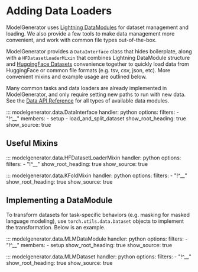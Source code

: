 # Adding Data Loaders

ModelGenerator uses [Lightning DataModules](https://lightning.ai/docs/pytorch/stable/data/datamodule.html) for dataset management and loading.
We also provide a few tools to make data management more convenient, and work with common file types out-of-the-box.

ModelGenerator provides a `DataInterface` class that hides boilerplate, along with a `HFDatasetLoaderMixin` that combines Lightning DataModule structure and [HuggingFace Datasets](https://huggingface.co/docs/datasets) convenience together to quickly load data from HuggingFace or common file formats (e.g. tsv, csv, json, etc).
More convenient mixins and example usage are outlined below.

Many common tasks and data loaders are already implemented in ModelGenerator, and only require setting new paths to run with new data. 
See the [Data API Reference](../api_reference/data.md) for all types of available data modules.

::: modelgenerator.data.DataInterface
    handler: python
    options:
      filters:
        - "!^__"
      members:
        - setup
        - load_and_split_dataset
      show_root_heading: true
      show_source: true

## Useful Mixins

::: modelgenerator.data.HFDatasetLoaderMixin
    handler: python
    options:
      filters:
        - "!^__"
      show_root_heading: true
      show_source: true

::: modelgenerator.data.KFoldMixin
    handler: python
    options:
      filters:
        - "!^__"
      show_root_heading: true
      show_source: true

## Implementing a DataModule

To transform datasets for task-specific behaviors (e.g. masking for masked language modeling), use `torch.utils.data.Dataset` objects to implement the transformation.
Below is an example.

::: modelgenerator.data.MLMDataModule
    handler: python
    options:
      filters:
        - "!^__"
      members:
        - setup
      show_root_heading: true
      show_source: true

::: modelgenerator.data.MLMDataset
    handler: python
    options:
      filters:
        - "!^__"
      show_root_heading: true
      show_source: true
